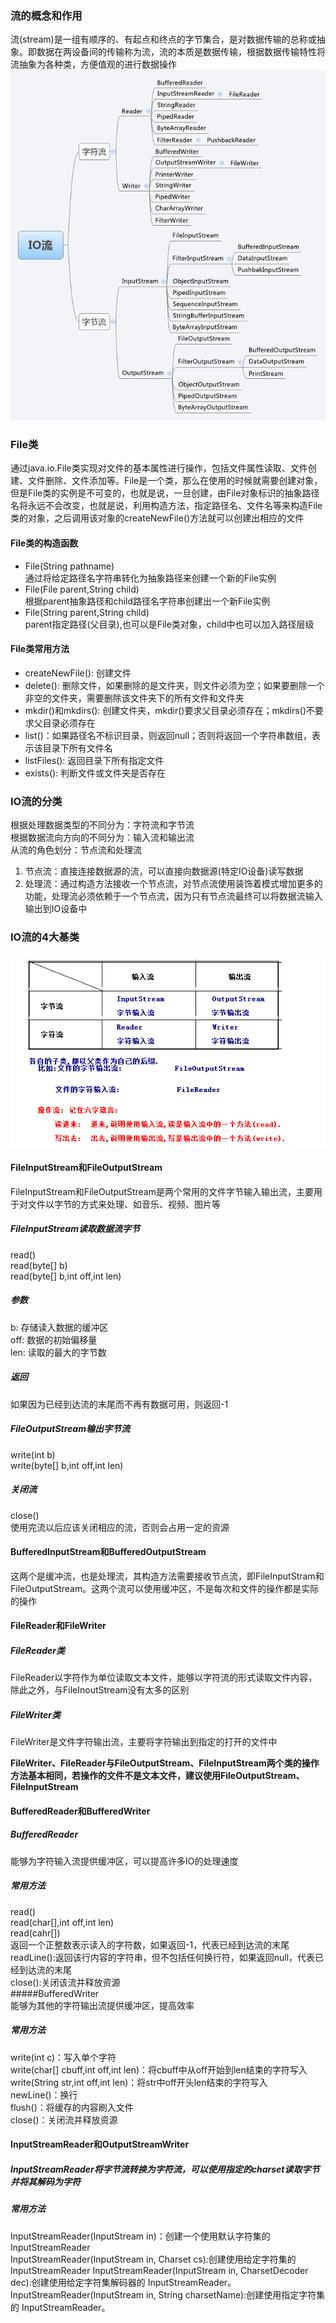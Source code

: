 ### 流的概念和作用  
流(stream)是一组有顺序的、有起点和终点的字节集合，是对数据传输的总称或抽象。即数据在两设备间的传输称为流，流的本质是数据传输，根据数据传输特性将流抽象为各种类，方便值观的进行数据操作  
![title](https://raw.githubusercontent.com/liujinxi931204/image/master/gitnote/2020/11/03/1604394591834-1604394591921.png)  
### File类  
通过java.io.File类实现对文件的基本属性进行操作，包括文件属性读取、文件创建、文件删除、文件添加等。File是一个类，那么在使用的时候就需要创建对象，但是File类的实例是不可变的，也就是说，一旦创建，由File对象标识的抽象路径名将永远不会改变，也就是说，利用构造方法，指定路径名、文件名等来构造File类的对象，之后调用该对象的createNewFile()方法就可以创建出相应的文件  
#### File类的构造函数  
+ File(String pathname)  
通过将给定路径名字符串转化为抽象路径来创建一个新的File实例  
+ File(File parent,String child)  
根据parent抽象路径和child路径名字符串创建出一个新File实例  
+ File(String parent,String child)  
parent指定路径(父目录),也可以是File类对象，child中也可以加入路径层级  
#### File类常用方法  
+ createNewFile(): 创建文件  
+ delete(): 删除文件，如果删除的是文件夹，则文件必须为空；如果要删除一个非空的文件夹，需要删除该文件夹下的所有文件和文件夹  
+ mkdir()和mkdirs(): 创建文件夹，mkdir()要求父目录必须存在；mkdirs()不要求父目录必须存在  
+ list()：如果路径名不标识目录，则返回null；否则将返回一个字符串数组，表示该目录下所有文件名  
+ listFiles(): 返回目录下所有指定文件  
+ exists(): 判断文件或文件夹是否存在    
### IO流的分类  
根据处理数据类型的不同分为：字符流和字节流  
根据数据流向方向的不同分为：输入流和输出流  
从流的角色划分：节点流和处理流  
1. 节点流：直接连接数据源的流，可以直接向数据源(特定IO设备)读写数据  
2. 处理流：通过构造方法接收一个节点流，对节点流使用装饰着模式增加更多的功能，处理流必须依赖于一个节点流，因为只有节点流最终可以将数据流输入输出到IO设备中  

### IO流的4大基类  
![title](https://raw.githubusercontent.com/liujinxi931204/image/master/gitnote/2020/11/03/1604396729231-1604396729233.png)  
#### FileInputStream和FileOutputStream  
FileInputStream和FileOutputStream是两个常用的文件字节输入输出流，主要用于对文件以字节的方式来处理、如音乐、视频、图片等  
##### FileInputStream读取数据流字节  
read()  
read(byte[] b)  
read(byte[] b,int off,int len)  
##### 参数 
b: 存储读入数据的缓冲区  
off: 数据的初始偏移量  
len: 读取的最大的字节数  
##### 返回  
如果因为已经到达流的末尾而不再有数据可用，则返回-1  
##### FileOutputStream输出字节流    
write(int b)  
write(byte[] b,int off,int len)  
##### 关闭流  
close()  
使用完流以后应该关闭相应的流，否则会占用一定的资源  
#### BufferedInputStream和BufferedOutputStream  
这两个是缓冲流，也是处理流，其构造方法需要接收节点流，即FileInputStram和FileOutputStream。这两个流可以使用缓冲区，不是每次和文件的操作都是实际的操作  
#### FileReader和FileWriter  
##### FileReader类  
FileReader以字符作为单位读取文本文件，能够以字符流的形式读取文件内容，除此之外，与FileInoutStream没有太多的区别  
##### FileWriter类  
FileWriter是文件字符输出流，主要将字符输出到指定的打开的文件中  
  
**FileWriter、FileReader与FileOutputStream、FileInputStream两个类的操作方法基本相同，若操作的文件不是文本文件，建议使用FileOutputStream、FileInputStream**  
#### BufferedReader和BufferedWriter  
##### BufferedReader  
能够为字符输入流提供缓冲区，可以提高许多IO的处理速度  
##### 常用方法  
read()  
read(char[],int off,int len)  
read(cahr[])  
返回一个正整数表示读入的字符数，如果返回-1，代表已经到达流的末尾  
readLine():返回该行内容的字符串，但不包括任何换行符，如果返回null，代表已经到达流的末尾  
close():关闭该流并释放资源  
#####BufferedWriter  
能够为其他的字符输出流提供缓冲区，提高效率  
##### 常用方法  
write(int c)：写入单个字符  
write(char[] cbuff,int off,int len)：将cbuff中从off开始到len结束的字符写入  
write(String str,int off,int len)：将str中off开头len结束的字符写入  
newLine()：换行  
flush()：将缓存的内容刷入文件  
close()：关闭流并释放资源  
#### InputStreamReader和OutputStreamWriter  
##### InputStreamReader将字节流转换为字符流，可以使用指定的charset读取字节并将其解码为字符  
##### 常用方法  
InputStreamReader(InputStream in)：创建一个使用默认字符集的InputStreamReader  
InputStreamReader(InputStream in, Charset cs):创建使用给定字符集的 InputStreamReader
InputStreamReader(InputStream in, CharsetDecoder dec):创建使用给定字符集解码器的 InputStreamReader。
InputStreamReader(InputStream in, String charsetName):创建使用指定字符集的 InputStreamReader。


  





